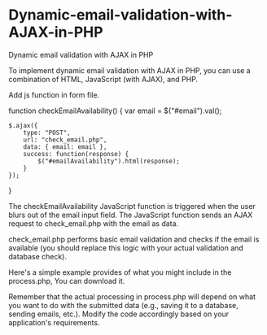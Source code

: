 # Dynamic-email-validation-with-AJAX-in-PHP
Dynamic email validation with AJAX in PHP



To implement dynamic email validation with AJAX in PHP, you can use a combination of HTML, JavaScript (with AJAX), and PHP. 

Add js function in form file.

function checkEmailAvailability() {
    var email = $("#email").val();

    $.ajax({
        type: "POST",
        url: "check_email.php",
        data: { email: email },
        success: function(response) {
            $("#emailAvailability").html(response);
        }
    });
}


The checkEmailAvailability JavaScript function is triggered when the user blurs out of the email input field.
The JavaScript function sends an AJAX request to check_email.php with the email as data.

check_email.php performs basic email validation and checks if the email is available (you should replace this logic with your actual validation and database check).

Here's a simple example provides of what you might include in the process.php, You can download it.

Remember that the actual processing in process.php will depend on what you want to do with the submitted data (e.g., saving it to a database, sending emails, etc.). Modify the code accordingly based on your application's requirements.
